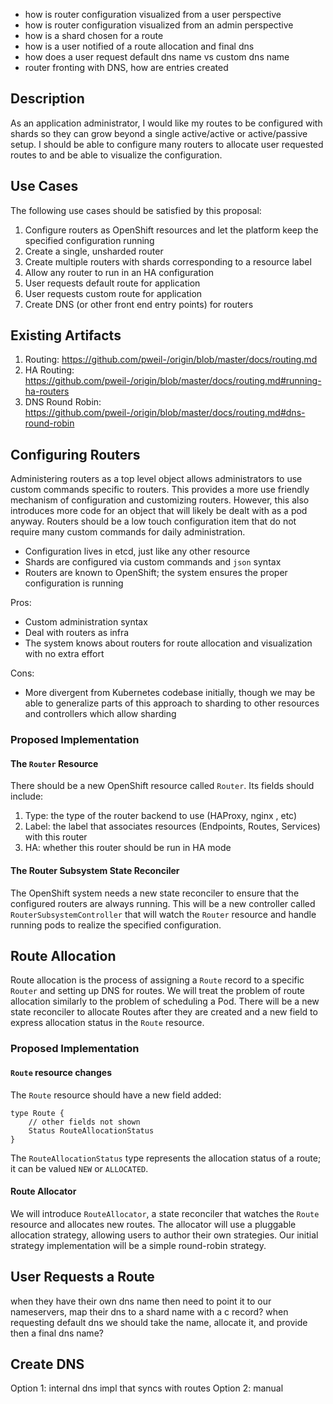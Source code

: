 - how is router configuration visualized from a user perspective
- how is router configuration visualized from an admin perspective
- how is a shard chosen for a route
- how is a user notified of a route allocation and final dns
- how does a user request default dns name vs custom dns name
- router fronting with DNS, how are entries created

## Description

As an application administrator, I would like my routes to be configured with shards so they can
grow beyond a single active/active or active/passive setup.  I should be able to configure many
routers to allocate user requested routes to and be able to visualize the configuration.  

## Use Cases

The following use cases should be satisfied by this proposal:

1.  Configure routers as OpenShift resources and let the platform keep the specified configuration
    running
1.  Create a single, unsharded router
1.  Create multiple routers with shards corresponding to a resource label
1.  Allow any router to run in an HA configuration
1.  User requests default route for application
1.  User requests custom route for application
1.  Create DNS (or other front end entry points) for routers

## Existing Artifacts

1.  Routing: https://github.com/pweil-/origin/blob/master/docs/routing.md
1.  HA Routing: https://github.com/pweil-/origin/blob/master/docs/routing.md#running-ha-routers
1.  DNS Round Robin: https://github.com/pweil-/origin/blob/master/docs/routing.md#dns-round-robin

## Configuring Routers

Administering routers as a top level object allows administrators to use custom commands specific
to routers.  This provides a more use friendly mechanism of configuration and customizing routers.
However, this also introduces more code for  an object that will likely be dealt with as a pod
anyway.  Routers should be a low touch configuration item that do not require many custom commands
for daily administration.

- Configuration lives in etcd, just like any other resource
- Shards are configured via custom commands and `json` syntax
- Routers are known to OpenShift; the system ensures the proper configuration is running

Pros: 

- Custom administration syntax
- Deal with routers as infra
- The system knows about routers for route allocation and visualization with no extra effort

Cons: 

- More divergent from Kubernetes codebase initially, though we may be able to generalize parts of
  this approach to sharding to other resources and controllers which allow sharding

### Proposed Implementation

#### The `Router` Resource

There should be a new OpenShift resource called `Router`.  Its fields should include:

1.  Type: the type of the router backend to use (HAProxy, nginx	, etc)
2.  Label: the label that associates resources (Endpoints, Routes, Services) with this router
3.  HA: whether this router should be run in HA mode

#### The Router Subsystem State Reconciler

The OpenShift system needs a new state reconciler to ensure that the configured routers are
always running.  This will be a new controller called `RouterSubsystemController` that will watch
the `Router` resource and handle running pods to realize the specified configuration.

## Route Allocation

Route allocation is the process of assigning a `Route` record to a specific `Router` and setting up
DNS for routes.  We will treat the problem of route allocation similarly to the problem of
scheduling a Pod.  There will be a new state reconciler to allocate Routes after they are created
and a new field to express allocation status in the `Route` resource.

### Proposed Implementation

#### `Route` resource changes

The `Route` resource should have a new field added:

    type Route {
    	// other fields not shown
    	Status RouteAllocationStatus
    }

The `RouteAllocationStatus` type represents the allocation status of a route; it can be valued
`NEW` or `ALLOCATED`.

#### Route Allocator

We will introduce `RouteAllocator`, a state reconciler that watches the `Route` resource and allocates new routes.
The allocator will use a pluggable allocation strategy, allowing users to author their own strategies.
Our initial strategy implementation will be a simple round-robin strategy.

## User Requests a Route

when they have their own dns name then need to point it to our nameservers, map their dns to a shard name with a c record?
when requesting default dns we should take the name, allocate it, and provide then a final dns name?


## Create DNS

Option 1: internal dns impl that syncs with routes
Option 2: manual 

